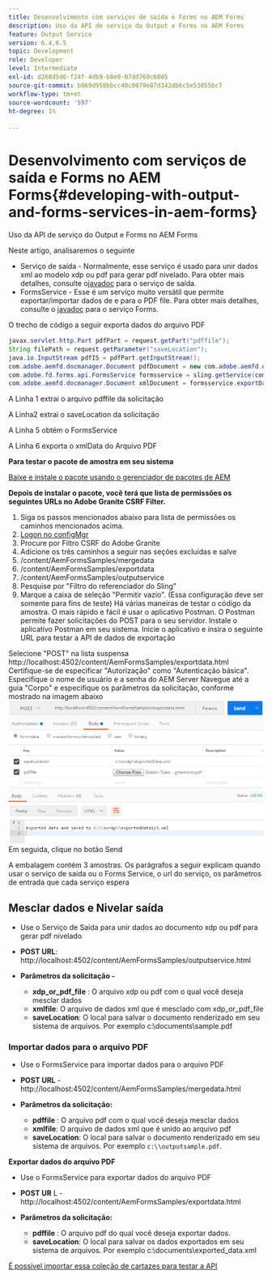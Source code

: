 ```yaml
---
title: Desenvolvimento com serviços de saída e Forms no AEM Forms
description: Uso da API de serviço do Output e Forms no AEM Forms
feature: Output Service
version: 6.4,6.5
topic: Development
role: Developer
level: Intermediate
exl-id: d268d5d6-f24f-4db9-b8e0-07dd769c6005
source-git-commit: b069d958bbcc40c0079e87d342db6c5e53055bc7
workflow-type: tm+mt
source-wordcount: '597'
ht-degree: 1%

---
```


# Desenvolvimento com serviços de saída e Forms no AEM Forms{#developing-with-output-and-forms-services-in-aem-forms}

Uso da API de serviço do Output e Forms no AEM Forms

Neste artigo, analisaremos o seguinte

* Serviço de saída - Normalmente, esse serviço é usado para unir dados xml ao modelo xdp ou pdf para gerar pdf nivelado. Para obter mais detalhes, consulte o[javadoc](https://helpx.adobe.com/experience-manager/6-5/forms/javadocs/index.html?com/adobe/fd/output/api/OutputService.html) para o serviço de saída.
* FormsService - Esse é um serviço muito versátil que permite exportar/importar dados de e para o PDF file. Para obter mais detalhes, consulte o [javadoc](https://helpx.adobe.com/experience-manager/6-5/forms/javadocs/index.html?com/adobe/fd/forms/api/class-use/FormsService.html) para o serviço Forms.


O trecho de código a seguir exporta dados do arquivo PDF

```java
javax.servlet.http.Part pdfPart = request.getPart("pdffile");
String filePath = request.getParameter("saveLocation");
java.io.InputStream pdfIS = pdfPart.getInputStream();
com.adobe.aemfd.docmanager.Document pdfDocument = new com.adobe.aemfd.docmanager.Document(pdfIS);
com.adobe.fd.forms.api.FormsService formsservice = sling.getService(com.adobe.fd.forms.api.FormsService.class);
com.adobe.aemfd.docmanager.Document xmlDocument = formsservice.exportData(pdfDocument,com.adobe.fd.forms.api.DataFormat.Auto);
```

A Linha 1 extrai o arquivo pdffile da solicitação

A Linha2 extrai o saveLocation da solicitação

A Linha 5 obtém o FormsService

A Linha 6 exporta o xmlData do Arquivo PDF

**Para testar o pacote de amostra em seu sistema**

[Baixe e instale o pacote usando o gerenciador de pacotes de AEM](assets/outputandformsservice.zip)




**Depois de instalar o pacote, você terá que lista de permissões os seguintes URLs no Adobe Granite CSRF Filter.**

1. Siga os passos mencionados abaixo para lista de permissões os caminhos mencionados acima.
1. [Logon no configMgr](http://localhost:4502/system/console/configMgr)
1. Procure por Filtro CSRF do Adobe Granite
1. Adicione os três caminhos a seguir nas seções excluídas e salve
1. /content/AemFormsSamples/mergedata
1. /content/AemFormsSamples/exportdata
1. /content/AemFormsSamples/outputservice
1. Pesquise por &quot;Filtro do referenciador do Sling&quot;
1. Marque a caixa de seleção &quot;Permitir vazio&quot;. (Essa configuração deve ser somente para fins de teste) Há várias maneiras de testar o código da amostra. O mais rápido e fácil é usar o aplicativo Postman. O Postman permite fazer solicitações do POST para o seu servidor. Instale o aplicativo Postman em seu sistema.
Inicie o aplicativo e insira o seguinte URL para testar a API de dados de exportação

Selecione &quot;POST&quot; na lista suspensa http://localhost:4502/content/AemFormsSamples/exportdata.html Certifique-se de especificar &quot;Autorização&quot; como &quot;Autenticação básica&quot;. Especifique o nome de usuário e a senha do AEM Server Navegue até a guia &quot;Corpo&quot; e especifique os parâmetros da solicitação, conforme mostrado na imagem abaixo
![exportar](assets/postexport.png)
Em seguida, clique no botão Send

A embalagem contém 3 amostras. Os parágrafos a seguir explicam quando usar o serviço de saída ou o Forms Service, o url do serviço, os parâmetros de entrada que cada serviço espera

## Mesclar dados e Nivelar saída

* Use o Serviço de Saída para unir dados ao documento xdp ou pdf para gerar pdf nivelado
* **POST URL**: http://localhost:4502/content/AemFormsSamples/outputservice.html
* **Parâmetros da solicitação -**

   * **xdp_or_pdf_file** : O arquivo xdp ou pdf com o qual você deseja mesclar dados
   * **xmlfile**: O arquivo de dados xml que é mesclado com xdp_or_pdf_file
   * **saveLocation**: O local para salvar o documento renderizado em seu sistema de arquivos. Por exemplo c:\\documents\\sample.pdf

### Importar dados para o arquivo PDF

* Use o FormsService para importar dados para o arquivo PDF
* **POST URL** - http://localhost:4502/content/AemFormsSamples/mergedata.html
* **Parâmetros da solicitação:**

   * **pdffile** : O arquivo pdf com o qual você deseja mesclar dados
   * **xmlfile**: O arquivo de dados xml que é unido ao arquivo pdf
   * **saveLocation**: O local para salvar o documento renderizado em seu sistema de arquivos. Por exemplo `c:\\outputsample.pdf`.

**Exportar dados do arquivo PDF**
* Use o FormsService para exportar dados do arquivo PDF
* **POST UR** L - http://localhost:4502/content/AemFormsSamples/exportdata.html
* **Parâmetros da solicitação:**

   * **pdffile** : O arquivo pdf do qual você deseja exportar dados.
   * **saveLocation**: O local para salvar os dados exportados em seu sistema de arquivos. Por exemplo c:\\documents\\exported_data.xml

[É possível importar essa coleção de cartazes para testar a API](assets/document-services-postman-collection.json)
